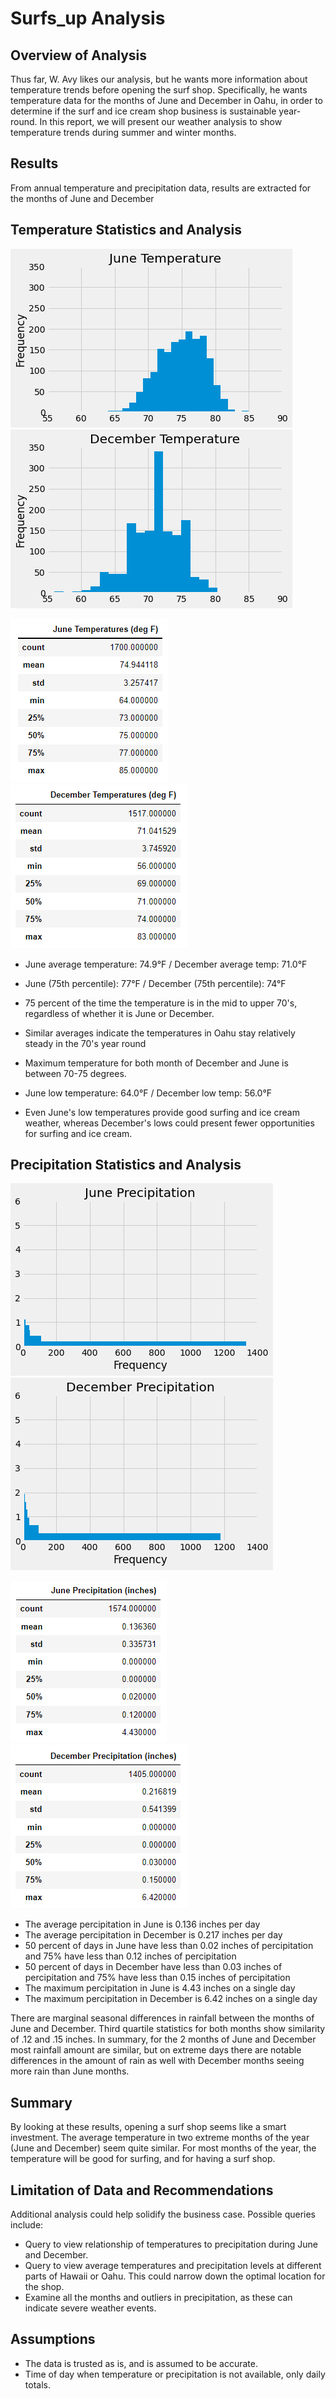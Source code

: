 # Surfs_up Analysis

## Overview of Analysis
Thus far, W. Avy likes our analysis, but he wants more information about temperature trends before opening the surf shop. Specifically, he wants temperature data for the months of June and December in Oahu, in order to determine if the surf and ice cream shop business is sustainable year-round. In this report, we will present our weather analysis to show temperature trends during summer and winter months.

## Results

From annual temperature and precipitation data, results are extracted for the months of June and December

## Temperature Statistics and Analysis

!["June_Temperatures"](06_June_Temperatures.png)
!["December_Temperatures"](12_December_Temperatures.png)

!["June_Temp_Stats"](06_June_Temp_Stats.png)
!["December_Temp_Stats"](12_December_Temp_Stats.png)

- June average temperature: 74.9°F / December average temp: 71.0°F
- June (75th percentile): 77°F / December (75th percentile): 74°F
- 75 percent of the time the temperature is in the mid to upper 70's, regardless of whether it is June or December.
- Similar averages indicate the temperatures in Oahu stay relatively steady in the 70's year round

- Maximum temperature for both month of December and June is between 70-75 degrees.
- June low temperature: 64.0°F / December low temp: 56.0°F
- Even June's low temperatures provide good surfing and ice cream weather, whereas December's lows could present fewer opportunities for surfing and ice cream.

## Precipitation Statistics and Analysis

!["June_Precipitation"](06_June_Precipitations.png)
!["December_Precipitation"](12_December_Precipitations.png)

!["June_Precip_Stats"](06_June_Precip_Stats.png)
!["December_Precip_Stats"](12_December_Precip_Stats.png)

- The average percipitation in June is 0.136 inches per day
- The average percipitation in December is 0.217 inches per day
- 50 percent of days in June have less than 0.02 inches of percipitation and 75% have less than 0.12 inches of percipitation
- 50 percent of days in December have less than 0.03 inches of percipitation and 75% have less than 0.15 inches of percipitation
- The maximum percipitation in June is 4.43 inches on a single day
- The maximum percipitation in December is 6.42 inches on a single day

There are marginal seasonal differences in rainfall between the months of June and December.
Third quartile statistics for both months show similarity of .12 and .15 inches.
In summary, for the 2 months of June and December most rainfall amount are similar, but on extreme days there are notable differences in the amount of rain as well with December months seeing more rain than June months.

## Summary

By looking at these results, opening a surf shop seems like a smart investment. The average temperature in two extreme months of the year (June and December) seem quite similar. For most months of the year, the temperature will be good for surfing, and for having a surf shop.

## Limitation of Data and Recommendations

Additional analysis could help solidify the business case. Possible queries include:

- Query to view relationship of temperatures to precipitation during June and December.
- Query to view average temperatures and precipitation levels at different parts of Hawaii or Oahu. This could narrow down the optimal location for the shop.
- Examine all the months and outliers in precipitation, as these can indicate severe weather events.

## Assumptions

- The data is trusted as is, and is assumed to be accurate.
- Time of day when temperature or precipitation is not available, only daily totals.
